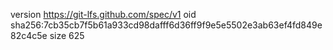 version https://git-lfs.github.com/spec/v1
oid sha256:7cb35cb7f5b61a933cd98dafff6d36ff9f9e5e5502e3ab63ef4fd849e82c4c5e
size 625
